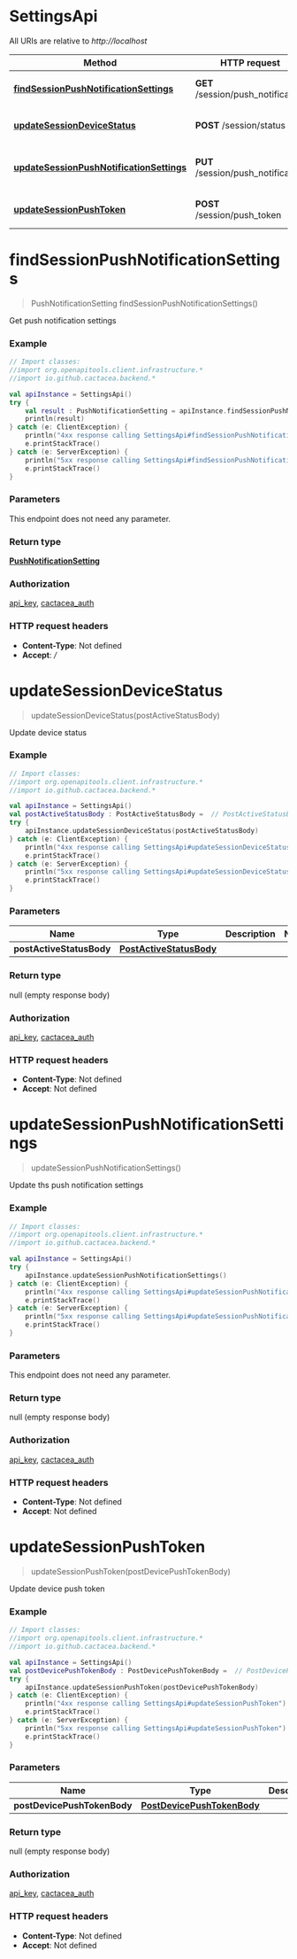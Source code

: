 # SettingsApi

All URIs are relative to *http://localhost*

Method | HTTP request | Description
------------- | ------------- | -------------
[**findSessionPushNotificationSettings**](SettingsApi.md#findSessionPushNotificationSettings) | **GET** /session/push_notification | Get push notification settings
[**updateSessionDeviceStatus**](SettingsApi.md#updateSessionDeviceStatus) | **POST** /session/status | Update device status
[**updateSessionPushNotificationSettings**](SettingsApi.md#updateSessionPushNotificationSettings) | **PUT** /session/push_notification | Update ths push notification settings
[**updateSessionPushToken**](SettingsApi.md#updateSessionPushToken) | **POST** /session/push_token | Update device push token


<a name="findSessionPushNotificationSettings"></a>
# **findSessionPushNotificationSettings**
> PushNotificationSetting findSessionPushNotificationSettings()

Get push notification settings

### Example
```kotlin
// Import classes:
//import org.openapitools.client.infrastructure.*
//import io.github.cactacea.backend.*

val apiInstance = SettingsApi()
try {
    val result : PushNotificationSetting = apiInstance.findSessionPushNotificationSettings()
    println(result)
} catch (e: ClientException) {
    println("4xx response calling SettingsApi#findSessionPushNotificationSettings")
    e.printStackTrace()
} catch (e: ServerException) {
    println("5xx response calling SettingsApi#findSessionPushNotificationSettings")
    e.printStackTrace()
}
```

### Parameters
This endpoint does not need any parameter.

### Return type

[**PushNotificationSetting**](PushNotificationSetting.md)

### Authorization

[api_key](../README.md#api_key), [cactacea_auth](../README.md#cactacea_auth)

### HTTP request headers

 - **Content-Type**: Not defined
 - **Accept**: */*

<a name="updateSessionDeviceStatus"></a>
# **updateSessionDeviceStatus**
> updateSessionDeviceStatus(postActiveStatusBody)

Update device status

### Example
```kotlin
// Import classes:
//import org.openapitools.client.infrastructure.*
//import io.github.cactacea.backend.*

val apiInstance = SettingsApi()
val postActiveStatusBody : PostActiveStatusBody =  // PostActiveStatusBody | 
try {
    apiInstance.updateSessionDeviceStatus(postActiveStatusBody)
} catch (e: ClientException) {
    println("4xx response calling SettingsApi#updateSessionDeviceStatus")
    e.printStackTrace()
} catch (e: ServerException) {
    println("5xx response calling SettingsApi#updateSessionDeviceStatus")
    e.printStackTrace()
}
```

### Parameters

Name | Type | Description  | Notes
------------- | ------------- | ------------- | -------------
 **postActiveStatusBody** | [**PostActiveStatusBody**](PostActiveStatusBody.md)|  |

### Return type

null (empty response body)

### Authorization

[api_key](../README.md#api_key), [cactacea_auth](../README.md#cactacea_auth)

### HTTP request headers

 - **Content-Type**: Not defined
 - **Accept**: Not defined

<a name="updateSessionPushNotificationSettings"></a>
# **updateSessionPushNotificationSettings**
> updateSessionPushNotificationSettings()

Update ths push notification settings

### Example
```kotlin
// Import classes:
//import org.openapitools.client.infrastructure.*
//import io.github.cactacea.backend.*

val apiInstance = SettingsApi()
try {
    apiInstance.updateSessionPushNotificationSettings()
} catch (e: ClientException) {
    println("4xx response calling SettingsApi#updateSessionPushNotificationSettings")
    e.printStackTrace()
} catch (e: ServerException) {
    println("5xx response calling SettingsApi#updateSessionPushNotificationSettings")
    e.printStackTrace()
}
```

### Parameters
This endpoint does not need any parameter.

### Return type

null (empty response body)

### Authorization

[api_key](../README.md#api_key), [cactacea_auth](../README.md#cactacea_auth)

### HTTP request headers

 - **Content-Type**: Not defined
 - **Accept**: Not defined

<a name="updateSessionPushToken"></a>
# **updateSessionPushToken**
> updateSessionPushToken(postDevicePushTokenBody)

Update device push token

### Example
```kotlin
// Import classes:
//import org.openapitools.client.infrastructure.*
//import io.github.cactacea.backend.*

val apiInstance = SettingsApi()
val postDevicePushTokenBody : PostDevicePushTokenBody =  // PostDevicePushTokenBody | 
try {
    apiInstance.updateSessionPushToken(postDevicePushTokenBody)
} catch (e: ClientException) {
    println("4xx response calling SettingsApi#updateSessionPushToken")
    e.printStackTrace()
} catch (e: ServerException) {
    println("5xx response calling SettingsApi#updateSessionPushToken")
    e.printStackTrace()
}
```

### Parameters

Name | Type | Description  | Notes
------------- | ------------- | ------------- | -------------
 **postDevicePushTokenBody** | [**PostDevicePushTokenBody**](PostDevicePushTokenBody.md)|  |

### Return type

null (empty response body)

### Authorization

[api_key](../README.md#api_key), [cactacea_auth](../README.md#cactacea_auth)

### HTTP request headers

 - **Content-Type**: Not defined
 - **Accept**: Not defined

